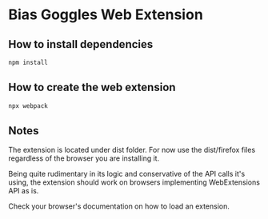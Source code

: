 # Bias Goggles Web Extension

## How to install dependencies
```bash
npm install
```

## How to create the web extension
```bash
npx webpack
```

## Notes
The extension is located under dist folder. For now use the dist/firefox files regardless
of the browser you are installing it.

Being quite rudimentary in its logic and conservative of the API calls it's using,
the extension should work on browsers implementing WebExtensions API as is.

Check your browser's documentation on how to load an extension.
